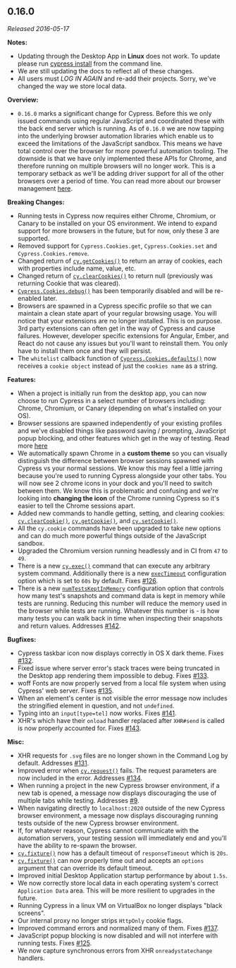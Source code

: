 ## 0.16.0

_Released 2016-05-17_

**Notes:**

- Updating through the Desktop App in **Linux** does not work. To update please
  run [cypress install](/guides/guides/command-line) from the command line.
- We are still updating the docs to reflect all of these changes.
- All users must _LOG IN AGAIN_ and re-add their projects. Sorry, we've changed
  the way we store local data.

**Overview:**

- `0.16.0` marks a significant change for Cypress. Before this we only issued
  commands using regular JavaScript and coordinated these with the back end
  server which is running. As of `0.16.0` we are now tapping into the underlying
  browser automation libraries which enable us to exceed the limitations of the
  JavaScript sandbox. This means we have total control over the browser for more
  powerful automation tooling. The downside is that we have only implemented
  these APIs for Chrome, and therefore running on multiple browsers will no
  longer work. This is a temporary setback as we'll be adding driver support for
  all of the other browsers over a period of time. You can read more about our
  browser management [here](/guides/guides/launching-browsers).

**Breaking Changes:**

- Running tests in Cypress now requires either Chrome, Chromium, or Canary to be
  installed on your OS environment. We intend to expand support for more
  browsers in the future, but for now, only these 3 are supported.
- Removed support for `Cypress.Cookies.get`, `Cypress.Cookies.set` and
  `Cypress.Cookies.remove`.
- Changed return of [`cy.getCookies()`](/api/commands/getcookies) to return an
  array of cookies, each with properties include name, value, etc.
- Changed return of [`cy.clearCookies()`](/api/commands/clearcookies) to return
  null (previously was returning Cookie that was cleared).
- [`Cypress.Cookies.debug()`](/api/cypress-api/cookies#Debug) has been
  temporarily disabled and will be re-enabled later.
- Browsers are spawned in a Cypress specific profile so that we can maintain a
  clean state apart of your regular browsing usage. You will notice that your
  extensions are no longer installed. This is on purpose. 3rd party extensions
  can often get in the way of Cypress and cause failures. However, developer
  specific extensions for Angular, Ember, and React do not cause any issues but
  you'll want to reinstall them. You only have to install them once and they
  will persist.
- The `whitelist` callback function of
  [`Cypress.Cookies.defaults()`](/api/cypress-api/cookies#Defaults) now receives
  a `cookie object` instead of just the `cookies name` as a string.

**Features:**

- When a project is initially run from the desktop app, you can now choose to
  run Cypress in a select number of browsers including: Chrome, Chromium, or
  Canary (depending on what's installed on your OS).
- Browser sessions are spawned independently of your existing profiles and we've
  disabled things like password saving / prompting, JavaScript popup blocking,
  and other features which get in the way of testing. Read more
  [here](/guides/guides/launching-browsers)
- We automatically spawn Chrome in a **custom theme** so you can visually
  distinguish the difference between browser sessions spawned with Cypress vs
  your normal sessions. We know this may feel a little jarring because you're
  used to running Cypress alongside your other tabs. You will now see 2 chrome
  icons in your dock and you'll need to switch between them. We know this is
  problematic and confusing and we're looking into **changing the icon** of the
  Chrome running Cypress so it's easier to tell the Chrome sessions apart.
- Added new commands to handle getting, setting, and clearing cookies:
  [`cy.clearCookie()`](/api/commands/clearcookie),
  [`cy.getCookie()`](/api/commands/getcookie), and
  [`cy.setCookie()`](/api/commands/setcookie).
- All the `cy.cookie` commands have been upgraded to take new options and can do
  much more powerful things outside of the JavaScript sandbox.
- Upgraded the Chromium version running headlessly and in CI from `47` to `49`.
- There is a new [`cy.exec()`](/api/commands/exec) command that can execute any
  arbitrary system command. Additionally there is a new
  [`execTimeout`](/guides/references/configuration#Timeouts) configuration
  option which is set to `60s` by default. Fixes
  [#126](https://github.com/cypress-io/cypress/issues/126).
- There is a new
  [`numTestsKeptInMemory`](/guides/references/configuration#Global)
  configuration option that controls how many test's snapshots and command data
  is kept in memory while tests are running. Reducing this number will reduce
  the memory used in the browser while tests are running. Whatever this number
  is - is how many tests you can walk back in time when inspecting their
  snapshots and return values. Addresses
  [#142](https://github.com/cypress-io/cypress/issues/142).

**Bugfixes:**

- Cypress taskbar icon now displays correctly in OS X dark theme. Fixes
  [#132](https://github.com/cypress-io/cypress/issues/132).
- Fixed issue where server error's stack traces were being truncated in the
  Desktop app rendering them impossible to debug. Fixes
  [#133](https://github.com/cypress-io/cypress/issues/133).
- woff Fonts are now properly served from a local file system when using
  Cypress' web server. Fixes
  [#135](https://github.com/cypress-io/cypress/issues/135).
- When an element's center is not visible the error message now includes the
  stringified element in question, and not `undefined`.
- Typing into an `input[type=tel]` now works. Fixes
  [#141](https://github.com/cypress-io/cypress/issues/141).
- XHR's which have their `onload` handler replaced after `XHR#send` is called is
  now properly accounted for. Fixes
  [#143](https://github.com/cypress-io/cypress/issues/143).

**Misc:**

- XHR requests for `.svg` files are no longer shown in the Command Log by
  default. Addresses [#131](https://github.com/cypress-io/cypress/issues/131).
- Improved error when [`cy.request()`](/api/commands/request) fails. The request
  parameters are now included in the error. Addresses
  [#134](https://github.com/cypress-io/cypress/issues/134).
- When running a project in the new Cypress browser environment, if a new tab is
  opened, a message now displays discouraging the use of multiple tabs while
  testing. Addresses [#9](https://github.com/cypress-io/cypress/issues/9).
- When navigating directly to `localhost:2020` outside of the new Cypress
  browser environment, a message now displays discouraging running tests outside
  of the new Cypress browser environment.
- If, for whatever reason, Cypress cannot communicate with the automation
  servers, your testing session will immediately end and you'll have the ability
  to re-spawn the browser.
- [`cy.fixture()`](/api/commands/fixture) now has a default timeout of
  `responseTimeout` which is `20s`.
- [`cy.fixture()`](/api/commands/fixture) can now properly time out and accepts
  an `options` argument that can override its default timeout.
- Improved initial Desktop Application startup performance by about `1.5s`.
- We now correctly store local data in each operating system's correct
  `Application Data` area. This will be more resilient to upgrades in the
  future.
- Running Cypress in a linux VM on VirtualBox no longer displays "black
  screens".
- Our internal proxy no longer strips `HttpOnly` cookie flags.
- Improved command errors and normalized many of them. Fixes
  [#137](https://github.com/cypress-io/cypress/issues/137).
- JavaScript popup blocking is now disabled and will not interfere with running
  tests. Fixes [#125](https://github.com/cypress-io/cypress/issues/125).
- We now capture synchronous errors from XHR `onreadystatechange` handlers.
